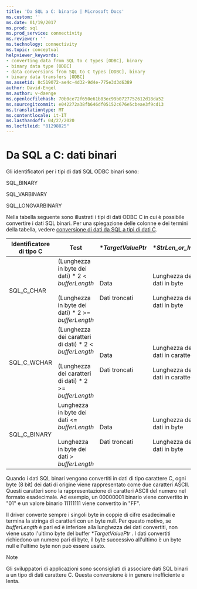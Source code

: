 ```yaml
---
title: 'Da SQL a C: binario | Microsoft Docs'
ms.custom: ''
ms.date: 01/19/2017
ms.prod: sql
ms.prod_service: connectivity
ms.reviewer: ''
ms.technology: connectivity
ms.topic: conceptual
helpviewer_keywords:
- converting data from SQL to c types [ODBC], binary
- binary data type [ODBC]
- data conversions from SQL to C types [ODBC], binary
- binary data transfers [ODBC]
ms.assetid: 8c519072-ae4c-4d32-9d4e-775e3d3d6389
author: David-Engel
ms.author: v-daenge
ms.openlocfilehash: 70b0ce72f650e61b83ec99b0727752612d18da52
ms.sourcegitcommit: e042272a38fb646df05152c676e5cbeae3f9cd13
ms.translationtype: MT
ms.contentlocale: it-IT
ms.lasthandoff: 04/27/2020
ms.locfileid: "81298825"
---
```

# <a name="sql-to-c-binary"></a>Da SQL a C: dati binari
Gli identificatori per i tipi di dati SQL ODBC binari sono:  
  
 SQL_BINARY  
  
 SQL_VARBINARY  
  
 SQL_LONGVARBINARY  
  
 Nella tabella seguente sono illustrati i tipi di dati ODBC C in cui è possibile convertire i dati SQL binari. Per una spiegazione delle colonne e dei termini della tabella, vedere [conversione di dati da SQL a tipi di dati C](../../../odbc/reference/appendixes/converting-data-from-sql-to-c-data-types.md).  
  
|Identificatore di tipo C|Test|**TargetValuePtr*|**StrLen_or_IndPtr*|SQLSTATE|  
|-----------------------|----------|------------------------|----------------------------|--------------|  
|SQL_C_CHAR|(Lunghezza in byte dei dati) \* 2 < *bufferLength*<br /><br /> (Lunghezza in byte dei dati) \* 2 >= *bufferLength*|Data<br /><br /> Dati troncati|Lunghezza dei dati in byte<br /><br /> Lunghezza dei dati in byte|n/d<br /><br /> 01004|  
|SQL_C_WCHAR|(Lunghezza dei caratteri di dati) \* 2 < *bufferLength*<br /><br /> (Lunghezza dei caratteri di dati) \* 2 >= *bufferLength*|Data<br /><br /> Dati troncati|Lunghezza dei dati in caratteri<br /><br /> Lunghezza dei dati in caratteri|n/d<br /><br /> 01004|  
|SQL_C_BINARY|Lunghezza in byte dei dati <= *bufferLength*<br /><br /> Lunghezza in byte dei dati > *bufferLength*|Data<br /><br /> Dati troncati|Lunghezza dei dati in byte<br /><br /> Lunghezza dei dati in byte|n/d<br /><br /> 01004|  
  
 Quando i dati SQL binari vengono convertiti in dati di tipo carattere C, ogni byte (8 bit) dei dati di origine viene rappresentato come due caratteri ASCII. Questi caratteri sono la rappresentazione di caratteri ASCII del numero nel formato esadecimale. Ad esempio, un 00000001 binario viene convertito in "01" e un valore binario 11111111 viene convertito in "FF".  
  
 Il driver converte sempre i singoli byte in coppie di cifre esadecimali e termina la stringa di caratteri con un byte null. Per questo motivo, se *bufferLength* è pari ed è inferiore alla lunghezza dei dati convertiti, non viene usato l'ultimo byte del buffer **TargetValuePtr* . I dati convertiti richiedono un numero pari di byte, il byte successivo all'ultimo è un byte null e l'ultimo byte non può essere usato.  
  
> [!NOTE]  
>  Gli sviluppatori di applicazioni sono sconsigliati di associare dati SQL binari a un tipo di dati carattere C. Questa conversione è in genere inefficiente e lenta.
